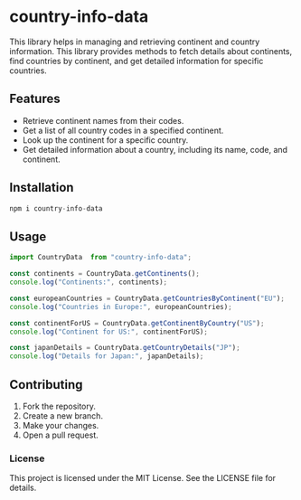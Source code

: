 # country-info-data

This library helps in managing and retrieving continent and country information. This library provides methods to fetch details about continents, find countries by continent, and get detailed information for specific countries.

## Features

- Retrieve continent names from their codes.
- Get a list of all country codes in a specified continent.
- Look up the continent for a specific country.
- Get detailed information about a country, including its name, code, and continent.

## Installation

```js
npm i country-info-data
```

## Usage

```ts
import CountryData  from "country-info-data";

const continents = CountryData.getContinents();
console.log("Continents:", continents);

const europeanCountries = CountryData.getCountriesByContinent("EU");
console.log("Countries in Europe:", europeanCountries);

const continentForUS = CountryData.getContinentByCountry("US");
console.log("Continent for US:", continentForUS);

const japanDetails = CountryData.getCountryDetails("JP");
console.log("Details for Japan:", japanDetails);
```

## Contributing
1. Fork the repository.
2. Create a new branch.
3. Make your changes.
4. Open a pull request.

### License
This project is licensed under the MIT License. See the LICENSE file for details.
